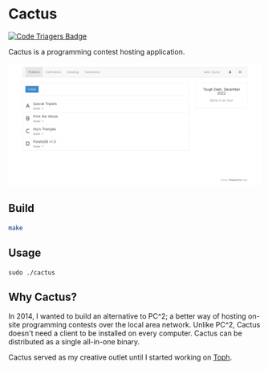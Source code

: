 # Cactus

[![Code Triagers Badge](https://www.codetriage.com/furqansoftware/cactus/badges/users.svg)](https://www.codetriage.com/furqansoftware/cactus)

Cactus is a programming contest hosting application.

![](screen.png)

## Build

``` sh
make
````

## Usage

```
sudo ./cactus
```

## Why Cactus?

In 2014, I wanted to build an alternative to PC^2; a better way of hosting on-site programming contests over the local area network. Unlike PC^2, Cactus doesn't need a client to be installed on every computer. Cactus can be distributed as a single all-in-one binary.

Cactus served as my creative outlet until I started working on [Toph](https://toph.co).
